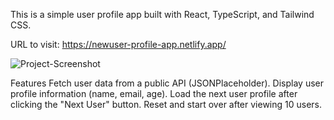 This is a simple user profile app built with React, TypeScript, and Tailwind CSS.

URL to visit: https://newuser-profile-app.netlify.app/


![Project-Screenshot](https://github.com/user-attachments/assets/78bdbaf8-bbb1-4b37-ac44-cf8c25c87da7)

Features
Fetch user data from a public API (JSONPlaceholder).
Display user profile information (name, email, age).
Load the next user profile after clicking the "Next User" button.
Reset and start over after viewing 10 users.
